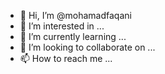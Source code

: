 - 👋 Hi, I’m @mohamadfaqani
- 👀 I’m interested in ...
- 🌱 I’m currently learning ...
- 💞️ I’m looking to collaborate on ...
- 📫 How to reach me ...

<!---
mohamadfaqani/mohamadfaqani is a ✨ special ✨ repository because its `README.md` (this file) appears on your GitHub profile.
You can click the Preview link to take a look at your changes.
--->
